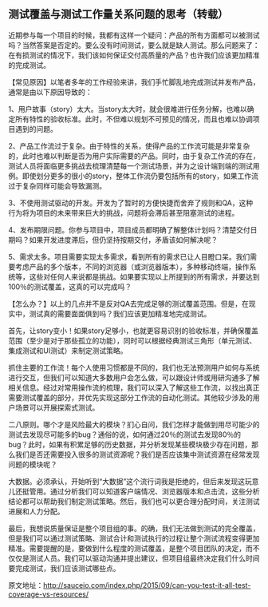 测试覆盖与测试工作量关系问题的思考（转载）
---
近期参与每一个项目的时候，我都有这样一个疑问：产品的所有方面都可以被测试吗？当然答案是否定的。要么没有时间测试，要么就是缺人测试。那么问题来了：在有损测试的情况下，我们该如何保证交付高质量的产品？也许我们应该更加精准的完成测试。

【常见原因】以笔者多年的工作经验来讲，我们手忙脚乱地完成测试并发布产品，通常是由以下原因导致的：

1、用户故事（story）太大。当story太大时，就会很难进行任务分解，也难以确定所有特性的验收标准。此时，不但难以规划不可预见的情况，而且也难以协调项目遇到的问题。

2、产品工作流过于复杂。由于特性的关系，使得产品的工作流可能是非常复杂的，此时也难以判断是否为用户实际需要的产品。同时，由于复杂工作流的存在，测试人员将面临更多挑战去梳理清楚每一个测试场景，并为之设计端到端的测试用例。即使划分更多的很小的story，整体工作流仍要包括所有的story，如果工作流过于复杂同样可能会导致漏测。

3、不使用测试驱动的开发。开发为了暂时的方便快捷而舍弃了规则和QA，这种行为将为项目的未来带来巨大的挑战，问题将会滞后甚至阻塞测试的进程。

4、发布期限问题。你参与项目中，项目成员都明确了解整体计划吗？清楚交付日期吗？如果开发进度滞后，但仍坚持按期交付，矛盾该如何解决呢？

5、需求太多。项目需要实现太多需求，看到所有的需求已让人目瞪口呆。我们需要考虑产品的多个版本，不同的浏览器（或浏览器版本），多种移动终端，操作系统等，这些对任何人来说都是挑战。如果要实现以上所提到的所有需求，并要达到100％的测试覆盖，这真的可以完成吗？

【怎么办？】以上的几点并不是反对QA去完成足够的测试覆盖范围。但是，在现实中，测试真的需要面面俱到吗？我们应该更加精准地完成测试。

首先，让story变小！如果story足够小，也就更容易识别的验收标准，并确保覆盖范围（至少是对于那些孤立的功能），同时可以根据经典测试三角形（单元测试、集成测试和UI测试）来制定测试策略。

抓住主要的工作流！每个人使用习惯都是不同的，我们也无法预测用户如何与系统进行交互，但我们可以知道大多数用户会怎么做，可以跟设计师或用研沟通多了解相关信息。经过对常用操作流的梳理，我们可以深入了解这些工作流，以找出真正需要测试覆盖的部分，并优先实现这部分工作流的自动化测试。其他较少涉及的用户场景可以开展探索式测试。

二八原则。哪个才是风险最大的模块？扪心自问，我们怎样才能做到用尽可能少的测试去发现尽可能多的bug？通俗的说，如何通过20％的测试去发现80％的bug？此时，如果有积累足够的历史数据，并分析发现某些模块极少存在问题，那么我们是否还需要投入很多的测试资源呢？我们是否应该集中测试资源在经常发现问题的模块呢？

大数据。必须承认，开始听到“大数据”这个流行词我是拒绝的，但后来发现这玩意儿还挺管用。通过分析我们可以知道客户端情况、浏览器版本和点击流，这些分析结论都可以帮助我们制定测试策略。然后，我们也可以更合理分配时间，关注测试进展和人力分配。

最后，我想说质量保证是整个项目组的事。的确，我们无法做到测试的完全覆盖，但是我们可以通过测试策略、测试合计和测试执行的过程让整个测试流程变得更加精准。需要提醒的是，要做到什么程度的测试覆盖，是整个项目团队的决定，而不仅仅是测试人员。我们可以驱动沟通并提出建议，但项目组最终决定我们什么时间要完成测试，我们应该测试哪些点。

原文地址：http://sauceio.com/index.php/2015/09/can-you-test-it-all-test-coverage-vs-resources/
